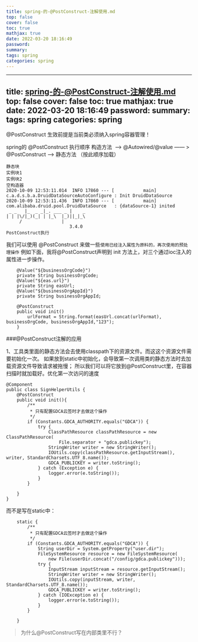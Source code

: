 ```yaml
---
title: spring-的-@PostConstruct-注解使用.md
top: false
cover: false
toc: true
mathjax: true
date: 2022-03-20 18:16:49
password:
summary:
tags: spring
categories: spring
---
```

---
title: spring-的-@PostConstruct-注解使用.md
top: false
cover: false
toc: true
mathjax: true
date: 2022-03-20 18:16:49
password:
summary:
tags: spring
categories: spring
---
 @PostConstruct 生效前提是当前类必须纳入spring容器管理！

spring的 @PostConstruct 执行顺序
构造方法  ——> @Autowired/@value —— > @PostConstruct ——> 静态方法 （按此顺序加载）



~~~
静态块
实例块1
实例块2
空构造器
2020-10-09 12:53:11.014  INFO 17860 --- [           main] c.a.d.s.b.a.DruidDataSourceAutoConfigure : Init DruidDataSource
2020-10-09 12:53:11.436  INFO 17860 --- [           main] com.alibaba.druid.pool.DruidDataSource   : {dataSource-1} inited
 _ _   |_  _ _|_. ___ _ |    _ 
| | |\/|_)(_| | |_\  |_)||_|_\ 
     /               |         
                        3.4.0 
PostConstruct执行
~~~

我们可以使用 @PostConstruct 来做一些`使用已经注入属性为原料的，再次使用的预处理操作`
例如下面，我将@PostConstruct声明到 init 方法上，对三个通过ioc注入的属性进一步操作。


~~~
    @Value("${businessOrgCode}")
    private String businessOrgCode;
    @Value("${eas.url}")
    private String easUrl;
    @Value("${businessOrgAppId}")
    private String businessOrgAppId;

    @PostConstruct
    public void init() 
        urlFormat = String.format(easUrl.concat(urlFormat), businessOrgCode, businessOrgAppId,"123");
    }
~~~


###@PostConstruct注解的应用

1、工具类里面的静态方法会去使用classpath下的资源文件。而这这个资源文件需要初始化一次。
如果放到static中初始化，会导致第一次调用类的静态方法时去加载资源文件导致请求被拖慢；
所以我们可以将它放到@PostConstruct里，在容器扫描时就加载好。优化第一次访问的速度

~~~
@Component
public class SignHelperUtils {
    @PostConstruct
    public void init(){
        /**
         * 只有配置GDCA云签时才去做这个操作
         */
        if (Constants.GDCA_AUTHORITY.equals("GDCA")) {
            try {
                ClassPathResource classPathResource = new ClassPathResource(
                    File.separator + "gdca.publickey");
                StringWriter writer = new StringWriter();
                IOUtils.copy(classPathResource.getInputStream(), writer, StandardCharsets.UTF_8.name());
                GDCA_PUBLICKEY = writer.toString();
            } catch (Exception e) {
                logger.error(e.toString());
            }
        }

    }
}

~~~

而不是写在static中：
~~~
    static {
        /**
         * 只有配置GDCA云签时才去做这个操作
         */
        if (Constants.GDCA_AUTHORITY.equals("GDCA")) {
            String userDir = System.getProperty("user.dir");
            FileSystemResource resource = new FileSystemResource(
                new File(userDir.concat("/config/gdca.publickey")));
            try {
                InputStream inputStream = resource.getInputStream();
                StringWriter writer = new StringWriter();
                IOUtils.copy(inputStream, writer, StandardCharsets.UTF_8.name());
                GDCA_PUBLICKEY = writer.toString();
            } catch (IOException e) {
                logger.error(e.toString());
            }
        }

    }
~~~

>为什么@PostConstruct写在内部类里不行？
